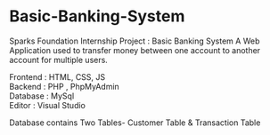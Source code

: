 # Basic-Banking-System

Sparks Foundation Internship Project : Basic Banking System A Web Application used to transfer money between one account to another account for multiple users.

Frontend : HTML, CSS, JS                                         
Backend : PHP , PhpMyAdmin                         
Database : MySql                                                  
Editor : Visual Studio

Database contains Two Tables- Customer Table & Transaction Table
 
